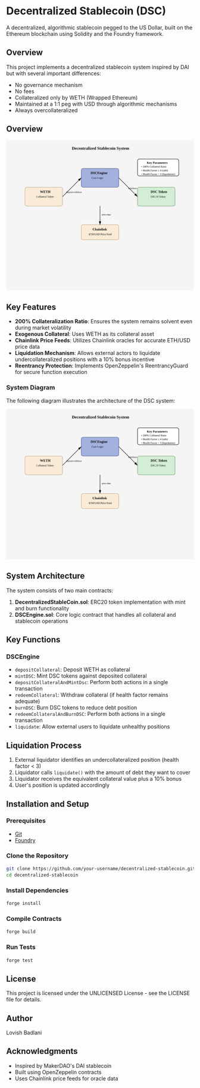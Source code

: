 # Decentralized Stablecoin (DSC)

A decentralized, algorithmic stablecoin pegged to the US Dollar, built on the Ethereum blockchain using Solidity and the Foundry framework.

## Overview

This project implements a decentralized stablecoin system inspired by DAI but with several important differences:
- No governance mechanism
- No fees
- Collateralized only by WETH (Wrapped Ethereum)
- Maintained at a 1:1 peg with USD through algorithmic mechanisms
- Always overcollateralized

## Overview
![Bagel Token & Merkle Airdrop Architecture](./dsc-system-diagram.svg)

## Key Features

- **200% Collateralization Ratio**: Ensures the system remains solvent even during market volatility
- **Exogenous Collateral**: Uses WETH as its collateral asset
- **Chainlink Price Feeds**: Utilizes Chainlink oracles for accurate ETH/USD price data
- **Liquidation Mechanism**: Allows external actors to liquidate undercollateralized positions with a 10% bonus incentive
- **Reentrancy Protection**: Implements OpenZeppelin's ReentrancyGuard for secure function execution

### System Diagram

The following diagram illustrates the architecture of the DSC system:

![DSC System Architecture Diagram](dsc-system-diagram.svg)

## System Architecture

The system consists of two main contracts:

1. **DecentralizedStableCoin.sol**: ERC20 token implementation with mint and burn functionality
2. **DSCEngine.sol**: Core logic contract that handles all collateral and stablecoin operations

## Key Functions

### DSCEngine

- `depositCollateral`: Deposit WETH as collateral
- `mintDSC`: Mint DSC tokens against deposited collateral
- `depositCollateralAndMintDsc`: Perform both actions in a single transaction
- `redeemCollateral`: Withdraw collateral (if health factor remains adequate)
- `burnDSC`: Burn DSC tokens to reduce debt position
- `redeemCollateralAndBurnDSC`: Perform both actions in a single transaction
- `liquidate`: Allow external users to liquidate unhealthy positions


## Liquidation Process

1. External liquidator identifies an undercollateralized position (health factor < 3)
2. Liquidator calls `liquidate()` with the amount of debt they want to cover
3. Liquidator receives the equivalent collateral value plus a 10% bonus
4. User's position is updated accordingly

## Installation and Setup

### Prerequisites

- [Git](https://git-scm.com/)
- [Foundry](https://book.getfoundry.sh/getting-started/installation)

### Clone the Repository

```bash
git clone https://github.com/your-username/decentralized-stablecoin.git
cd decentralized-stablecoin
```

### Install Dependencies

```bash
forge install
```

### Compile Contracts

```bash
forge build
```

### Run Tests

```bash
forge test
```

## License

This project is licensed under the UNLICENSED License - see the LICENSE file for details.

## Author

Lovish Badlani

## Acknowledgments

- Inspired by MakerDAO's DAI stablecoin
- Built using OpenZeppelin contracts
- Uses Chainlink price feeds for oracle data
